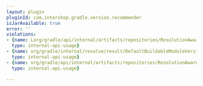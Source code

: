 ```yaml
---
layout: plugin
pluginId: com.intershop.gradle.version.recommender
isJarAvailable: true
error: ''
violations:
- {name: Lorg/gradle/api/internal/artifacts/repositories/ResolutionAwareRepository;,
  type: internal-api-usage}
- {name: org/gradle/internal/resolve/result/DefaultBuildableModuleVersionListingResolveResult,
  type: internal-api-usage}
- {name: org/gradle/api/internal/artifacts/repositories/ResolutionAwareRepository,
  type: internal-api-usage}

---
```

